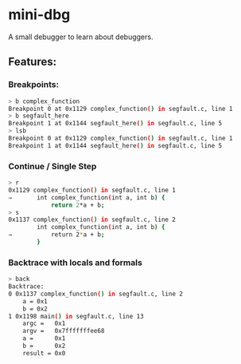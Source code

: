 # mini-dbg
A small debugger to learn about debuggers.

## Features:
### Breakpoints:
```bash
> b complex_function
Breakpoint 0 at 0x1129 complex_function() in segfault.c, line 1
> b segfault_here
Breakpoint 1 at 0x1144 segfault_here() in segfault.c, line 5
> lsb
Breakpoint 0 at 0x1129 complex_function() in segfault.c, line 1
Breakpoint 1 at 0x1144 segfault_here() in segfault.c, line 5
```

### Continue / Single Step
```bash
> r
0x1129 complex_function() in segfault.c, line 1
⇒       int complex_function(int a, int b) {
            return 2*a + b;
> s
0x1137 complex_function() in segfault.c, line 2
        int complex_function(int a, int b) {
⇒           return 2*a + b;
        }
```

### Backtrace with locals and formals
```bash
> back
Backtrace:
0 0x1137 complex_function() in segfault.c, line 2
    a = 0x1
    b = 0x2
1 0x1198 main() in segfault.c, line 13
    argc =   0x1
    argv =   0x7fffffffee68
    a =      0x1
    b =      0x2
    result = 0x0
```